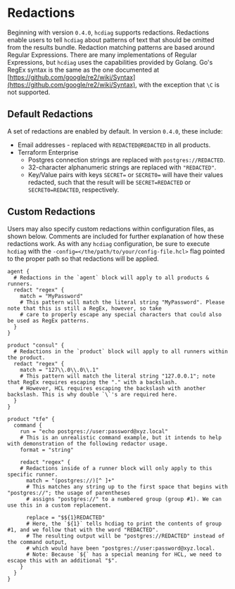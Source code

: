 # Redactions

Beginning with version `0.4.0`, `hcdiag` supports redactions. Redactions enable users to tell `hcdiag` about patterns of
text that should be omitted from the results bundle. Redaction matching patterns are based around Regular Expressions.
There are many implementations of Regular Expressions, but `hcdiag` uses the capabilities provided by Golang. Go's
RegEx syntax is the same as the one documented at [https://github.com/google/re2/wiki/Syntax](https://github.com/google/re2/wiki/Syntax),
with the exception that `\C` is not supported.

## Default Redactions

A set of redactions are enabled by default. In version `0.4.0`, these include:

* Email addresses - replaced with `REDACTED@REDACTED` in all products.
* Terraform Enterprise
  * Postgres connection strings are replaced with `postgres://REDACTED`.
  * 32-character alphanumeric strings are replaced with `"REDACTED"`.
  * Key/Value pairs with keys `SECRET=` or `SECRET0=` will have their values redacted, such that
    the result will be `SECRET=REDACTED` or `SECRET0=REDACTED`, respectively.

## Custom Redactions

Users may also specify custom redactions within configuration files, as shown below.
Comments are included for further explanation of how these redactions work. As with any `hcdiag` configuration, be sure
to execute `hcdiag` with the `-config=</the/path/to/your/config-file.hcl>` flag pointed to the proper path so that
redactions will be applied.

```hcl
agent {
  # Redactions in the `agent` block will apply to all products & runners.
  redact "regex" {
    match = "MyPassword"
    # This pattern will match the literal string "MyPassword". Please note that this is still a RegEx, however, so take
    # care to properly escape any special characters that could also be used as RegEx patterns.
  }
}

product "consul" {
  # Redactions in the `product` block will apply to all runners within the product.
  redact "regex" {
    match = "127\\.0\\.0\\.1"
    # This pattern will match the literal string "127.0.0.1"; note that RegEx requires escaping the "." with a backslash.
    # However, HCL requires escaping the backslash with another backslash. This is why double `\`'s are required here.
  }
}

product "tfe" {
  command {
    run = "echo postgres://user:password@xyz.local"
    # This is an unrealistic command example, but it intends to help with demonstration of the following redactor usage.
    format = "string"

    redact "regex" {
    # Redactions inside of a runner block will only apply to this specific runner.
      match = "(postgres://)[^ ]+"
      # This matches any string up to the first space that begins with "postgres://"; the usage of parentheses
      # assigns "postgres://" to a numbered group (group #1). We can use this in a custom replacement.

      replace = "$${1}REDACTED"
      # Here, the `${1}` tells hcdiag to print the contents of group #1, and we follow that with the word "REDACTED".
      # The resulting output will be "postgres://REDACTED" instead of the command output,
      # which would have been "postgres://user:password@xyz.local.
      # Note: Because `${` has a special meaning for HCL, we need to escape this with an additional "$".
    }
  }
}
```
